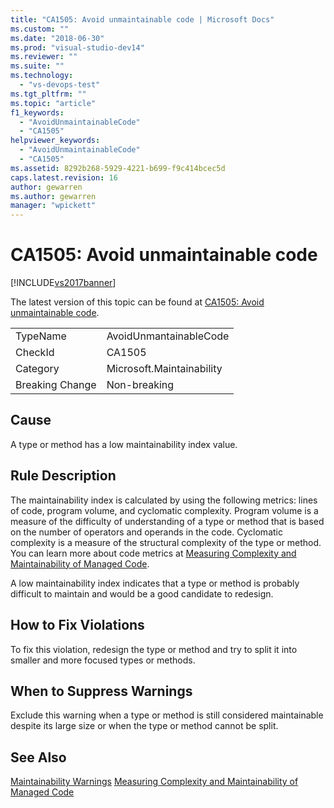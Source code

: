 ```yaml
---
title: "CA1505: Avoid unmaintainable code | Microsoft Docs"
ms.custom: ""
ms.date: "2018-06-30"
ms.prod: "visual-studio-dev14"
ms.reviewer: ""
ms.suite: ""
ms.technology:
  - "vs-devops-test"
ms.tgt_pltfrm: ""
ms.topic: "article"
f1_keywords:
  - "AvoidUnmaintainableCode"
  - "CA1505"
helpviewer_keywords:
  - "AvoidUnmaintainableCode"
  - "CA1505"
ms.assetid: 8292b268-5929-4221-b699-f9c414bcec5d
caps.latest.revision: 16
author: gewarren
ms.author: gewarren
manager: "wpickett"
---
```

# CA1505: Avoid unmaintainable code
[!INCLUDE[vs2017banner](../includes/vs2017banner.md)]

The latest version of this topic can be found at [CA1505: Avoid unmaintainable code](https://docs.microsoft.com/visualstudio/code-quality/ca1505-avoid-unmaintainable-code).

|||
|-|-|
|TypeName|AvoidUnmantainableCode|
|CheckId|CA1505|
|Category|Microsoft.Maintainability|
|Breaking Change|Non-breaking|

## Cause
 A type or method has a low maintainability index value.

## Rule Description
 The maintainability index is calculated by using the following metrics: lines of code, program volume, and cyclomatic complexity. Program volume is a measure of the difficulty of understanding of a type or method that is based on the number of operators and operands in the code. Cyclomatic complexity is a measure of the structural complexity of the type or method. You can learn more about code metrics at [Measuring Complexity and Maintainability of Managed Code](../code-quality/measuring-complexity-and-maintainability-of-managed-code.md).

 A low maintainability index indicates that a type or method is probably difficult to maintain and would be a good candidate to redesign.

## How to Fix Violations
 To fix this violation, redesign the type or method and try to split it into smaller and more focused types or methods.

## When to Suppress Warnings
 Exclude this warning when a type or method is still considered maintainable despite its large size or when the type or method cannot be split.

## See Also
 [Maintainability Warnings](../code-quality/maintainability-warnings.md)
 [Measuring Complexity and Maintainability of Managed Code](../code-quality/measuring-complexity-and-maintainability-of-managed-code.md)



